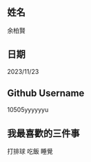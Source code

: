 姓名
----
余柏賢

日期
----
2023/11/23

Github Username
---------------
10505yyyyyyu

我最喜歡的三件事
---------------
打排球
吃飯
睡覺